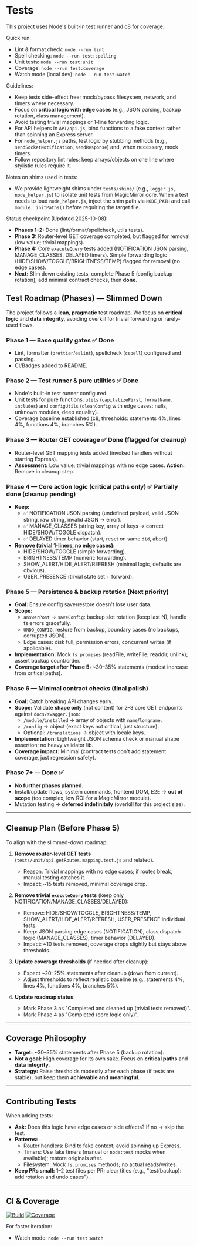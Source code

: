 # Tests

This project uses Node's built-in test runner and c8 for coverage.

Quick run:

- Lint & format check: `node --run lint`
- Spell checking: `node --run test:spelling`
- Unit tests: `node --run test:unit`
- Coverage: `node --run test:coverage`
- Watch mode (local dev): `node --run test:watch`

Guidelines:

- Keep tests side-effect free; mock/bypass filesystem, network, and timers where necessary.
- Focus on **critical logic with edge cases** (e.g., JSON parsing, backup rotation, class management).
- Avoid testing trivial mappings or 1-line forwarding logic.
- For API helpers in `API/api.js`, bind functions to a fake context rather than spinning an Express server.
- For `node_helper.js` paths, test logic by stubbing methods (e.g., `sendSocketNotification`, `sendResponse`) and, when necessary, mock timers.
- Follow repository lint rules; keep arrays/objects on one line where stylistic rules require it.

Notes on shims used in tests:

- We provide lightweight shims under `tests/shims/` (e.g., `logger.js`, `node_helper.js`) to isolate unit tests from MagicMirror core. When a test needs to load `node_helper.js`, inject the shim path via `NODE_PATH` and call `module._initPaths()` before requiring the target file.

Status checkpoint (Updated 2025-10-08):

- **Phases 1–2:** Done (lint/format/spellcheck, utils tests).
- **Phase 3:** Router-level GET coverage completed, but flagged for removal (low value; trivial mappings).
- **Phase 4:** Core `executeQuery` tests added (NOTIFICATION JSON parsing, MANAGE_CLASSES, DELAYED timers). Simple forwarding logic (HIDE/SHOW/TOGGLE/BRIGHTNESS/TEMP) flagged for removal (no edge cases).
- **Next:** Slim down existing tests, complete Phase 5 (config backup rotation), add minimal contract checks, then **done**.

## Test Roadmap (Phases) — Slimmed Down

The project follows a **lean, pragmatic** test roadmap. We focus on **critical logic** and **data integrity**, avoiding overkill for trivial forwarding or rarely-used flows.

### Phase 1 — Base quality gates ✅ Done

- Lint, formatter (`prettier`/`eslint`), spellcheck (`cspell`) configured and passing.
- CI/Badges added to README.

### Phase 2 — Test runner & pure utilities ✅ Done

- Node's built-in test runner configured.
- Unit tests for pure functions: `utils` (`capitalizeFirst`, `formatName`, `includes`) and `configUtils` (`cleanConfig` with edge cases: nulls, unknown modules, deep equality).
- Coverage baseline established (c8, thresholds: statements 4%, lines 4%, functions 4%, branches 5%).

### Phase 3 — Router GET coverage ✅ Done (flagged for cleanup)

- Router-level GET mapping tests added (invoked handlers without starting Express).
- **Assessment:** Low value; trivial mappings with no edge cases. **Action:** Remove in cleanup step.

### Phase 4 — Core action logic (critical paths only) ✅ Partially done (cleanup pending)

- **Keep:**
  - ✅ NOTIFICATION JSON parsing (undefined payload, valid JSON string, raw string, invalid JSON → error).
  - ✅ MANAGE_CLASSES (string key, array of keys → correct HIDE/SHOW/TOGGLE dispatch).
  - ✅ DELAYED timer behavior (start, reset on same `did`, abort).
- **Remove (trivial 1-liners, no edge cases):**
  - HIDE/SHOW/TOGGLE (simple forwarding).
  - BRIGHTNESS/TEMP (numeric forwarding).
  - SHOW_ALERT/HIDE_ALERT/REFRESH (minimal logic, defaults are obvious).
  - USER_PRESENCE (trivial state set + forward).

### Phase 5 — Persistence & backup rotation (Next priority)

- **Goal:** Ensure config save/restore doesn't lose user data.
- **Scope:**
  - `answerPost` → `saveConfig`: backup slot rotation (keep last N), handle fs errors gracefully.
  - `UNDO_CONFIG`: restore from backup, boundary cases (no backups, corrupted JSON).
  - Edge cases: disk full, permission errors, concurrent writes (if applicable).
- **Implementation:** Mock `fs.promises` (readFile, writeFile, readdir, unlink); assert backup count/order.
- **Coverage target after Phase 5:** ~30–35% statements (modest increase from critical paths).

### Phase 6 — Minimal contract checks (final polish)

- **Goal:** Catch breaking API changes early.
- **Scope:** Validate **shape only** (not content) for 2–3 core GET endpoints against `docs/swagger.json`:
  - `/module/installed` → array of objects with `name`/`longname`.
  - `/config` → object (exact keys not critical, just structure).
  - Optional: `/translations` → object with locale keys.
- **Implementation:** Lightweight JSON schema check or manual shape assertion; no heavy validator lib.
- **Coverage impact:** Minimal (contract tests don't add statement coverage, just regression safety).

### Phase 7+ — Done ✅

- **No further phases planned.**
- Install/update flows, system commands, frontend DOM, E2E → **out of scope** (too complex, low ROI for a MagicMirror module).
- Mutation testing → **deferred indefinitely** (overkill for this project size).

---

## Cleanup Plan (Before Phase 5)

To align with the slimmed-down roadmap:

1. **Remove router-level GET tests** (`tests/unit/api.getRoutes.mapping.test.js` and related).
   - Reason: Trivial mappings with no edge cases; if routes break, manual testing catches it.
   - Impact: ~15 tests removed, minimal coverage drop.

2. **Remove trivial `executeQuery` tests** (keep only NOTIFICATION/MANAGE_CLASSES/DELAYED):
   - Remove: HIDE/SHOW/TOGGLE, BRIGHTNESS/TEMP, SHOW_ALERT/HIDE_ALERT/REFRESH, USER_PRESENCE individual tests.
   - Keep: JSON parsing edge cases (NOTIFICATION), class dispatch logic (MANAGE_CLASSES), timer behavior (DELAYED).
   - Impact: ~10 tests removed, coverage drops slightly but stays above thresholds.

3. **Update coverage thresholds** (if needed after cleanup):
   - Expect ~20–25% statements after cleanup (down from current).
   - Adjust thresholds to reflect realistic baseline (e.g., statements 4%, lines 4%, functions 4%, branches 5%).

4. **Update roadmap status**:
   - Mark Phase 3 as "Completed and cleaned up (trivial tests removed)".
   - Mark Phase 4 as "Completed (core logic only)".

---

## Coverage Philosophy

- **Target:** ~30–35% statements after Phase 5 (backup rotation).
- **Not a goal:** High coverage for its own sake. Focus on **critical paths** and **data integrity**.
- **Strategy:** Raise thresholds modestly after each phase (if tests are stable), but keep them **achievable and meaningful**.

---

## Contributing Tests

When adding tests:

- **Ask:** Does this logic have edge cases or side effects? If no → skip the test.
- **Patterns:**
  - Router handlers: Bind to fake context; avoid spinning up Express.
  - Timers: Use fake timers (manual or `node:test` mocks when available); restore originals after.
  - Filesystem: Mock `fs.promises` methods; no actual reads/writes.
- **Keep PRs small:** 1–2 test files per PR; clear titles (e.g., "test(backup): add rotation and undo cases").

---

## CI & Coverage

[![Build](https://img.shields.io/github/actions/workflow/status/KristjanESPERANTO/MMM-Remote-Control/automated-tests.yaml?branch=master)](../../actions)
[![Coverage](https://img.shields.io/badge/coverage-tests%2FREADME-blue)](./README.md)

For faster iteration:

- Watch mode: `node --run test:watch`
